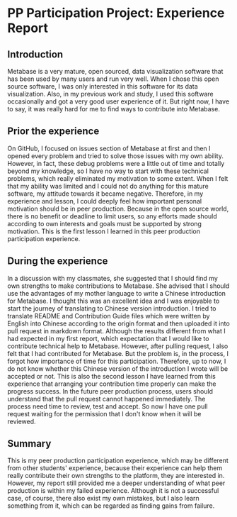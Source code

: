 # PP Participation Project: Experience Report



## Introduction
Metabase is a very mature, open sourced, data visualization software that has been used by many users and run very well. When I chose this open source software, I was only interested in this software for its data visualization. Also, in my previous work and study, I used this software occasionally and got a very good user experience of it. But right now, I have to say, it was really hard for me to find ways to contribute into Metabase.
## Prior the experience
On GitHub, I focused on issues section of Metabase at first and then I opened every problem and tried to solve those issues with my own ability. However, in fact, these debug problems were a little out of time and totally beyond my knowledge, so I have no way to start with these technical problems, which really eliminated my motivation to some extent. When I felt that my ability was limited and I could not do anything for this mature software, my attitude towards it became negative. Therefore, in my experience and lesson, I could deeply feel how important personal motivation should be in peer production. Because in the open source world, there is no benefit or deadline to limit users, so any efforts made should according to own interests and goals must be supported by strong motivation. This is the first lesson I learned in this peer production participation experience.
## During the experience
In a discussion with my classmates, she suggested that I should find my own strengths to make contributions to Metabase. She advised that I should use the advantages of my mother language to write a Chinese introduction for Metabase. I thought this was an excellent idea and I was enjoyable to start the journey of translating to Chinese version introduction. I tried to translate README and Contribution Guide files which were written by English into Chinese according to the origin format and then uploaded it into pull request in markdown format. Although the results different from what I had expected in my first report, which expectation that I would like to contribute technical help to Metabase. However, after pulling request, I also felt that I had contributed for Metabase.
But the problem is, in the process, I forgot how importance of time for this participation. Therefore, up to now, I do not know whether this Chinese version of the introduction I wrote will be accepted or not. This is also the second lesson I have learned from this experience that arranging your contribution time properly can make the progress success. In the future peer production process, users should understand that the pull request cannot happened immediately. The process need time to review, test and accept. So now I have one pull request waiting for the permission that I don't know when it will be reviewed.

## Summary
This is my peer production participation experience, which may be different from other students' experience, because their experience can help them really contribute their own strengths to the platform, they are interested in. However, my report still provided me a deeper understanding of what peer production is within my failed experience. Although it is not a successful case, of course, there also exist my own mistakes, but I also learn something from it, which can be regarded as finding gains from failure.